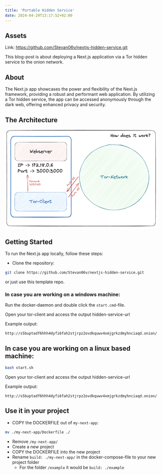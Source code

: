 ```yaml
---
title: 'Portable Hidden Service'
date: 2024-04-29T13:17:52+02:00
---
```


<!--- When running hugo new every site inherits this content :) -->


## Assets

Link: https://github.com/Stevan06v/nextjs-hidden-service.git

This blog-post is about deploying a Next.js application via a Tor hidden service to the onion network.

## About

The Next.js app showcases the power and flexibility of the Next.js framework, providing a robust and performant web application. By utilizing a Tor hidden service, the app can be accessed anonymously through the dark web, offering enhanced privacy and security.

## The Architecture 
![architecture](./img/architecture.png)


## Getting Started

To run the Next.js app locally, follow these steps:

* Clone the repository:

```bash
git clone https://github.com/Stevan06v/nextjs-hidden-service.git
```

or just use this template repo.

### In case you are working on a windows machine:

Run the docker-daemon and double click the `start.cmd`-file.

Open your tor-client and access the output hidden-service-url 

Example output: 

```text
http://s5buptadf6hhh4dyfi6fah2stjrpz2ovdkquwv4xmjgrkzdmyhnciaqd.onion/
```

## In case you are working on a linux based machine:

```bash
bash start.sh
```

Open your tor-client and access the output hidden-service-url 

Example output: 
```text
http://s5buptadf6hhh4dyfi6fah2stjrpz2ovdkquwv4xmjgrkzdmyhnciaqd.onion/
```


## Use it in your project
* COPY the DOCKERFILE out of `my-next-app`:

```bash
mv ./my-next-app/Dockerfile ./
```

* Remove `/my-next-app/`
* Create a new project 
* COPY the DOCKERFILE into the new project 
* Rename `build: ./my-next-app/` in the docker-compose-file to your new project folder
    * For the folder `/example` it would be  `build: ./example`

